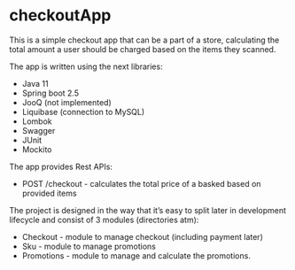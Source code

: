 # checkoutApp

This is a simple checkout app that can be a part of a store, calculating the total amount a user should be charged based on the items they scanned.


The app is written using the next libraries:

* Java 11
* Spring boot 2.5
* JooQ (not implemented)
* Liquibase (connection to MySQL) 
* Lombok
* Swagger
* JUnit
* Mockito

The app provides Rest APIs:

* POST /checkout - calculates the total price of a basked based on provided items

The project is designed in the way that it’s easy to split later in development lifecycle and consist of 3 modules (directories atm): 

* Checkout - module to manage checkout (including payment later)
* Sku - module to manage promotions
* Promotions - module to manage and calculate the promotions.

